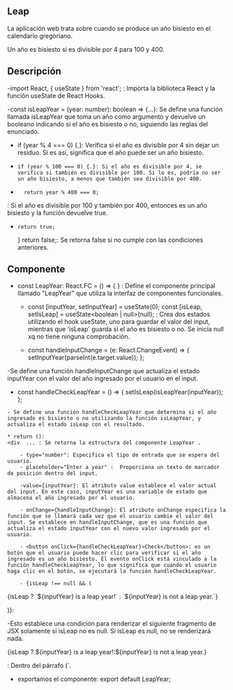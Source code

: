 ## Leap

La aplicación web trata sobre cuando se produce un año bisiesto en el calendario gregoriano.

Un año es bisiesto si es divisible por 4 para 100 y 400.

## Descripción

-import React, { useState } from 'react'; : Importa la biblioteca React y la función useState de React Hooks.

-const isLeapYear = (year: number): boolean => {...}: Se define una función llamada isLeapYear que toma un año como argumento y devuelve un booleano indicando si el año es bisiesto o no, siguiendo las reglas del enunciado.

  * if (year % 4 === 0) {.}: Verifica si el año es divisible por 4 sin dejar un residuo. Si es así, significa que el año puede ser un año bisiesto.

  *     if (year % 100 === 0) {.}: Si el año es divisible por 4, se verifica si también es divisible por 100. Si lo es, podría no ser un año bisiesto, a menos que también sea divisible por 400.

  *       return year % 400 === 0;
: Si el año es divisible por 100 y también por 400, entonces es un año bisiesto y la función devuelve true.

*     return true;
  }
  return false;: Se retorna  false si no cumple con las condiciones anteriores.

## Componente

- const LeapYear: React.FC = () => {
} : Define el componente principal llamado  "LeapYear" que utiliza la interfaz de componentes funcionales.

  *  const [inputYear, setInputYear] = useState<number>(0);
  const [isLeap, setIsLeap] = useState<boolean | null>(null);
: Crea dos estados utilizando el hook useState, uno para guardar el valor del input, mientras que 'isLeap' guarda si el año es bisiesto o no. Se inicia null xq no tiene ninguna comprobación.

  *   const handleInputChange = (e: React.ChangeEvent<HTMLInputElement>) => {
    setInputYear(parseInt(e.target.value));
  };

-Se define una función handleInputChange que actualiza el estado inputYear con el valor del año ingresado por el usuario en el input.

  *   const handleCheckLeapYear = () => {
    setIsLeap(isLeapYear(inputYear));
  };

    - Se define una función handleCheckLeapYear que determina si el año ingresado es bisiesto o no utilizando la función isLeapYear, y actualiza el estado isLeap con el resultado.

    * return (): 
    <div  ... : Se retorna la estructura del componente LeapYear .

        - type="number": Especifica el tipo de entrada que se espera del usuario.
        - placeholder="Enter a year" :  Proporciona un texto de marcador de posición dentro del input.

        -value={inputYear}: El atributo value establece el valor actual del input. En este caso, inputYear es una variable de estado que almacena el año ingresado por el usuario. 

        - onChange={handleInputChange}: El atributo onChange especifica la función que se llamará cada vez que el usuario cambie el valor del input. Se establece en handleInputChange, que es una función que actualiza el estado inputYear con el nuevo valor ingresado por el usuario.

        - <button onClick={handleCheckLeapYear}>Check</button>: es un botón que el usuario puede hacer clic para verificar si el año ingresado es un año bisiesto. El evento onClick está vinculado a la función handleCheckLeapYear, lo que significa que cuando el usuario haga clic en el botón, se ejecutará la función handleCheckLeapYear.

        - {isLeap !== null && (
  <p>{isLeap ? `${inputYear} is a leap year!` : `${inputYear} is not a leap year.`}</p>
)}: 

-Esto establece una condición para renderizar el siguiente fragmento de JSX solamente si isLeap no es null. Si isLeap es null, no se renderizará nada.
<p>{isLeap ? ${inputYear} is a leap year!:${inputYear} is not a leap year.}</p>: Dentro del párrafo (`.

* exportamos el componente:
export default LeapYear;
